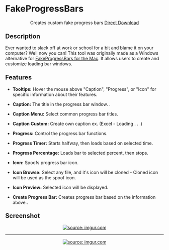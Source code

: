 # FakeProgressBars
<p align="center">
Creates custom fake progress bars
<a href="hhttps://github.com/xadamxk/FakeProgressBars/blob/master/FakeProgressBars/bin/Debug/FakeProgressBars.exe?raw=true">Direct Download</a>
</p>

<h3><b><big>Description</big></b></h3>
Ever wanted to slack off at work or school for a bit and blame it on your computer? Well now you can! This tool was originally made as a Windows alternative for  <a href="http://osxdaily.com/2014/05/09/fake-progress-bar-app-mac-corporate-avoidance/">FakeProgressBars for the Mac</a>. It allows users to create and customize loading bar windows. 

<h3><b><big>Features</big></b></h3>
<ul><li><b>Tooltips:</b> Hover the mouse above "Caption", "Progress", or "Icon" for specific information about their features.</li></ul>
<ul><li><b>Caption:</b> The title in the progress bar window. .</li></ul>
<ul><li><b>Caption Menu:</b> Select common progress bar titles.</li></ul>
<ul><li><b>Caption Custom:</b> Create own caption ex. (Excel - Loading . . .)</li></ul>
<ul><li><b>Progress:</b> Control the progress bar functions. </li></ul>
<ul><li><b>Progress Timer:</b> Starts halfway, then loads based on selected time.</li></ul>
<ul><li><b>Progress Percentage:</b>  Loads bar to selected percent, then stops.</li></ul>
<ul><li><b>Icon:</b> Spoofs progress bar icon.</li></ul>
<ul><li><b>Icon Browse:</b> Select any file, and it's icon will be cloned - Cloned icon will be used as the spoof icon.</li></ul>
<ul><li><b>Icon Preview:</b> Selected icon will be displayed.</li></ul>
<ul><li><b>Create Progress Bar:</b> Creates progress bar based on the information above..</li></ul>

<h3><b><big>Screenshot</big></b></h3>
<p align="center">
  <a href="http://imgur.com/HGIipDg"><img src="http://i.imgur.com/HGIipDg.png" title="source: imgur.com" /></a></p>
  <hr>
  <p align="center">
  <a href="http://imgur.com/veSqRHz"><img src="http://i.imgur.com/veSqRHz.png" title="source: imgur.com" /></a>
</p>
